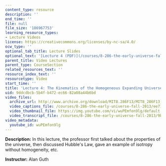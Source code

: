 ```yaml
---
content_type: resource
description: ''
end_time: ''
file: null
file_size: '186967753'
learning_resource_types:
- Lecture Videos
license: https://creativecommons.org/licenses/by-nc-sa/4.0/
ocw_type: ''
optional_tab_title: Lecture Slides
optional_text: '[Lecture 4 (PDF)](/courses/8-286-the-early-universe-fall-2013/resources/mit8_286f13_lec04)'
parent_title: Video Lectures
parent_type: CourseSection
related_resources_text: ''
resource_index_text: ''
resourcetype: Video
start_time: ''
title: 'Lecture 4: The Kinematics of the Homogeneous Expanding Universe'
uid: 9ddcdbcb-5b4f-b472-ec66-82a08a44b6bd
video_files:
  archive_url: http://www.archive.org/download/MIT8.286F13/MIT8_286F13_lec04_300k.mp4
  video_captions_file: /courses/8-286-the-early-universe-fall-2013/ee71a9a2a51c5ec49830b1a743c73d4f_wuPEmfon9lg.vtt
  video_thumbnail_file: https://img.youtube.com/vi/wuPEmfon9lg/default.jpg
  video_transcript_file: /courses/8-286-the-early-universe-fall-2013/9b67a2c6895709ae6d74037a4e82ec24_wuPEmfon9lg.pdf
video_metadata:
  youtube_id: wuPEmfon9lg
---
```


**Description:** In this lecture, the professor first talked about the properties of the universe, then discussed Hubble's Law, gave an example of isotropy without homogeneity, etc.

**Instructor:** Alan Guth

